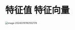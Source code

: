 # 特征值 特征向量

<img src="https://cvp.oss-cn-shanghai.aliyuncs.com/picgo/202403101925307.png" alt="image-20240310192552178" style="zoom:50%;" />
